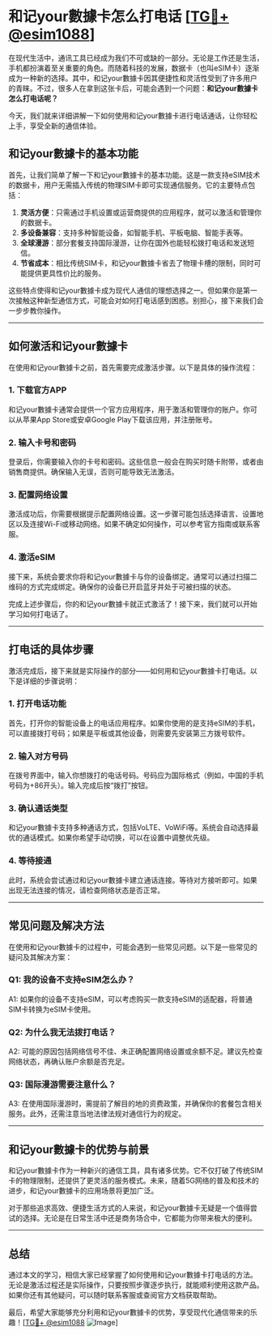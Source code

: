 # 和记your數據卡怎么打电话 [[TG💪+ @esim1088](https://t.me/s/esim1088)]

在现代生活中，通讯工具已经成为我们不可或缺的一部分。无论是工作还是生活，手机都扮演着至关重要的角色。而随着科技的发展，数据卡（也叫eSIM卡）逐渐成为一种新的选择。其中，和记your數據卡因其便捷性和灵活性受到了许多用户的青睐。不过，很多人在拿到这张卡后，可能会遇到一个问题：**和记your數據卡怎么打电话呢？**

今天，我们就来详细讲解一下如何使用和记your數據卡进行电话通话，让你轻松上手，享受全新的通信体验。

## 和记your數據卡的基本功能

首先，让我们简单了解一下和记your數據卡的基本功能。这是一款支持eSIM技术的数据卡，用户无需插入传统的物理SIM卡即可实现通信服务。它的主要特点包括：

1. **灵活方便**：只需通过手机设置或运营商提供的应用程序，就可以激活和管理你的数据卡。
2. **多设备兼容**：支持多种智能设备，如智能手机、平板电脑、智能手表等。
3. **全球漫游**：部分套餐支持国际漫游，让你在国外也能轻松拨打电话和发送短信。
4. **节省成本**：相比传统SIM卡，和记your數據卡省去了物理卡槽的限制，同时可能提供更具性价比的服务。

这些特点使得和记your數據卡成为现代人通信的理想选择之一。但如果你是第一次接触这种新型通信方式，可能会对如何打电话感到困惑。别担心，接下来我们会一步步教你操作。

---

## 如何激活和记your數據卡

在使用和记your數據卡之前，首先需要完成激活步骤。以下是具体的操作流程：

### 1. 下载官方APP
和记your數據卡通常会提供一个官方应用程序，用于激活和管理你的账户。你可以从苹果App Store或安卓Google Play下载该应用，并注册账号。

### 2. 输入卡号和密码
登录后，你需要输入你的卡号和密码。这些信息一般会在购买时随卡附带，或者由销售商提供。确保输入无误，否则可能导致无法激活。

### 3. 配置网络设置
激活成功后，你需要根据提示配置网络设置。这一步骤可能包括选择语言、设置地区以及连接Wi-Fi或移动网络。如果不确定如何操作，可以参考官方指南或联系客服。

### 4. 激活eSIM
接下来，系统会要求你将和记your數據卡与你的设备绑定。通常可以通过扫描二维码的方式完成绑定。确保你的设备已开启蓝牙并处于可被扫描的状态。

完成上述步骤后，你的和记your數據卡就正式激活了！接下来，我们就可以开始学习如何打电话了。

---

## 打电话的具体步骤

激活完成后，接下来就是实际操作的部分——如何用和记your數據卡打电话。以下是详细的步骤说明：

### 1. 打开电话功能
首先，打开你的智能设备上的电话应用程序。如果你使用的是支持eSIM的手机，可以直接拨打号码；如果是平板或其他设备，则需要先安装第三方拨号软件。

### 2. 输入对方号码
在拨号界面中，输入你想拨打的电话号码。号码应为国际格式（例如，中国的手机号码为+86开头）。输入完成后按“拨打”按钮。

### 3. 确认通话类型
和记your數據卡支持多种通话方式，包括VoLTE、VoWiFi等。系统会自动选择最优的通话模式。如果你希望手动切换，可以在设置中调整优先级。

### 4. 等待接通
此时，系统会尝试通过和记your數據卡建立通话连接。等待对方接听即可。如果出现无法连接的情况，请检查网络状态是否正常。

---

## 常见问题及解决方法

在使用和记your數據卡的过程中，可能会遇到一些常见问题。以下是一些常见的疑问及其解决方案：

### Q1: 我的设备不支持eSIM怎么办？
A1: 如果你的设备不支持eSIM，可以考虑购买一款支持eSIM的适配器，将普通SIM卡转换为eSIM卡使用。

### Q2: 为什么我无法拨打电话？
A2: 可能的原因包括网络信号不佳、未正确配置网络设置或余额不足。建议先检查网络状态，再确认账户余额是否充足。

### Q3: 国际漫游需要注意什么？
A3: 在使用国际漫游时，需提前了解目的地的资费政策，并确保你的套餐包含相关服务。此外，还需注意当地法律法规对通信行为的规定。

---

## 和记your數據卡的优势与前景

和记your數據卡作为一种新兴的通信工具，具有诸多优势。它不仅打破了传统SIM卡的物理限制，还提供了更灵活的服务模式。未来，随着5G网络的普及和技术的进步，和记your數據卡的应用场景将更加广泛。

对于那些追求高效、便捷生活方式的人来说，和记your數據卡无疑是一个值得尝试的选择。无论是在日常生活中还是商务场合中，它都能为你带来极大的便利。

---

## 总结

通过本文的学习，相信大家已经掌握了如何使用和记your數據卡打电话的方法。无论是激活过程还是实际操作，只要按照步骤逐步执行，就能顺利使用这款产品。如果你还有其他疑问，可以随时联系客服或查阅官方文档获取帮助。

最后，希望大家能够充分利用和记your數據卡的优势，享受现代化通信带来的乐趣！[[TG💪+ @esim1088](https://t.me/s/esim1088) ![Image](https://i.postimg.cc/4NQfJmqS/Snipaste-2025-05-13-00-14-12.png)]